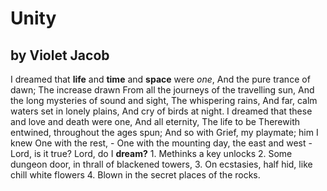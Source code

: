  # Unity
 ## by Violet Jacob


I dreamed that **life** and **time** and **space** were *one*,
        And the pure trance of dawn;
        The increase drawn
    From all the journeys of the travelling sun,
    And the long mysteries of sound and sight,
        The whispering rains,
    And far, calm waters set in lonely plains,
        And cry of birds at night.
I dreamed that these and love and death were one,
        And all eternity,
        The life to be
    Therewith entwined, throughout the ages spun;
    And so with Grief, my playmate; him I knew
        One with the rest, - 
    One with the mounting day, the east and west - 
        Lord, is it true?
    Lord, do I **dream?** 
    1. Methinks a key unlocks
    2. Some dungeon door, in thrall of blackened towers,
    3. On ecstasies, half hid, like chill white flowers
    4. Blown in the secret places of the rocks.
